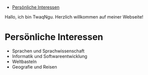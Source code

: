 - [Persönliche Interessen](#persönliche-interessen)

Hallo, ich bin TwaqNgu. Herzlich willkommen auf meiner Webseite!

# Persönliche Interessen

- Sprachen und Sprachwissenschaft
- Informatik und Softwareentwicklung 
- Weltbasteln
- Geografie und Reisen
